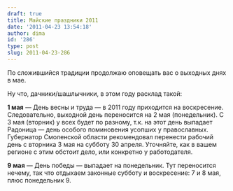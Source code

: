 ```yaml
---
draft: true
title: Майские праздники 2011
date: '2011-04-23 13:54:18'
author: dima
id: '286'
type: post
slug: 2011-04-23-286
---
```


По сложившийся традиции продолжаю оповещать вас о выходных днях в мае.

Ну что, дачники/шашлычники, в этом году расклад такой:

**1 мая** — День весны и труда — в 2011 году приходится на воскресение. Следовательно, выходной день переносится на 2 мая (понедельник). С 3 мая (вторник) у всех будет по разному, т.к. на этот день выпадает Радоница — день особого поминовения усопших у православных. Губернатор Смоленской области рекомендовал перенести рабочий день с вторника 3 мая на субботу 30 апреля. Уточняйте, как в вашем регионе с этим обстоит дело, или конкретно у работодателя.

**9 мая** — День победы — выпадает на понедельник. Тут переносится нечему, так что отдыхаем законные субботу и воскресение: 7 и 8 мая, плюс понедельник 9.